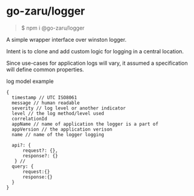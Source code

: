 # go-zaru/logger

> $ npm i @go-zaru/logger

A simple wrapper interface over winston logger.

Intent is to clone and add custom logic for logging in a central location.

Since use-cases for application logs will vary, it assumed a specification will define common properties.

log model example
```
{
  timestamp // UTC ISO8061
  message // human readable
  severity // log level or another indicator
  level // the log method/level used
  correlationId
  appName // name of application the logger is a part of
  appVersion // the application verison
  name // name of the logger logging

  api?: {
      request?: {},
      response?: {}
   } //
  query: {
      request:{}
      response:{}
  }
}

```
